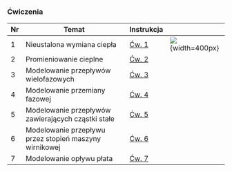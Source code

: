 ### Ćwiczenia

| Nr  | Temat                                                  | Instrukcja                       |                                                                                        |
| --- | ------------------------------------------------------ | -------------------------------- | -------------------------------------------------------------------------------------- |
| 1   | Nieustalona wymiana ciepła                             | [Ćw. 1](dydaktyka/wzpcp/Cw1.zip) | ![](file:///C:/Users/dawid/Koofr/20221205_www_backup/www/gifs/tranHT.gif){width=400px} |
| 2   | Promieniowanie cieplne                                 | [Ćw. 2](dydaktyka/wzpcp/Cw2.zip) |                                                                                        |
| 3   | Modelowanie przepływów wielofazowych                   | [Ćw. 3](dydaktyka/wzpcp/Cw3.zip) |                                                                                        |
| 4   | Modelowanie przemiany fazowej                          | [Ćw. 4](dydaktyka/wzpcp/Cw4.zip) |                                                                                        |
| 5   | Modelowanie przepływów zawierających cząstki stałe     | [Ćw. 5](dydaktyka/wzpcp/Cw5.zip) |                                                                                        |
| 6   | Modelowanie przepływu przez stopień maszyny wirnikowej | [Ćw. 6](dydaktyka/wzpcp/Cw6.zip) |                                                                                        |
| 7   | Modelowanie opływu płata                               | [Ćw. 7](dydaktyka/wzpcp/Cw7.zip) |                                                                                        |
